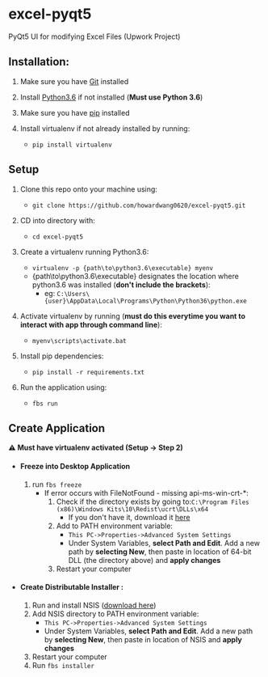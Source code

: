 # excel-pyqt5
PyQt5 UI for modifying Excel Files (Upwork Project)

## Installation:
1. Make sure you have [Git](https://git-scm.com/downloads) installed


2. Install [Python3.6](https://www.python.org/downloads/release/python-360/) if not installed (**Must use Python 3.6**)


3. Make sure you have [pip](https://pip.pypa.io/en/stable/installing/) installed


4. Install virtualenv if not already installed by running:
    - `pip install virtualenv`


## Setup

1. Clone this repo onto your machine using:
    - `git clone https://github.com/howardwang0620/excel-pyqt5.git`


2. CD into directory with:
    - `cd excel-pyqt5`


3. Create a virtualenv running Python3.6:
    - `virtualenv -p {path\to\python3.6\executable} myenv`
    - {path\to\python3.6\executable} designates the location where python3.6 was installed (**don't include the brackets**):
        - eg:  `C:\Users\{user}\AppData\Local\Programs\Python\Python36\python.exe`


4. Activate virtualenv by running (**must do this everytime you want to interact with app through command line**):
    - `myenv\scripts\activate.bat`


5. Install pip dependencies:
    - `pip install -r requirements.txt`


6. Run the application using:
    - `fbs run`

## Create Application
**:warning: Must have virtualenv activated (Setup -> Step 2)**

* #### Freeze into Desktop Application
    1. run `fbs freeze`
        * If error occurs with FileNotFound - missing api-ms-win-crt-*:
            1. Check if the directory exists by going to:`C:\Program Files (x86)\Windows Kits\10\Redist\ucrt\DLLs\x64`
                - If you don't have it, download it [here](https://developer.microsoft.com/en-us/windows/downloads/windows-10-sdk/)
            2. Add to PATH environment variable:
                * `This PC->Properties->Advanced System Settings`
                * Under System Variables, **select Path and Edit**. Add a new path by **selecting New**, then paste in location of 64-bit DLL (the directory above) and **apply changes**
            3. Restart your computer


* #### Create Distributable Installer :
    1. Run and install NSIS ([download here](https://sourceforge.net/projects/nsis/files/NSIS%203/3.06.1/nsis-3.06.1-setup.exe/download?use_mirror=iweb&download=))
    2. Add NSIS directory to PATH environment variable:
        * `This PC->Properties->Advanced System Settings`
        * Under System Variables, **select Path and Edit**. Add a new path by **selecting New**, then paste in location of NSIS and **apply changes**
    3. Restart your computer
    3. Run `fbs installer`
